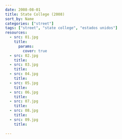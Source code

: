 ```yaml
---
date: 2008-08-01
title: State College (2008)
sort_by: Name
categories: ["street"]
tags: ["street", "state college", "estados unidos"]
resources:
  - src: 01.jpg
    title: 
      params:
        cover: true
  - src: 02.jpg
    title: 
  - src: 03.jpg
    title: 
  - src: 04.jpg
    title: 
  - src: 05.jpg
    title: 
  - src: 06.jpg
    title: 
  - src: 07.jpg
    title: 
  - src: 08.jpg
    title: 
  - src: 09.jpg
    title: 
    
---
```

